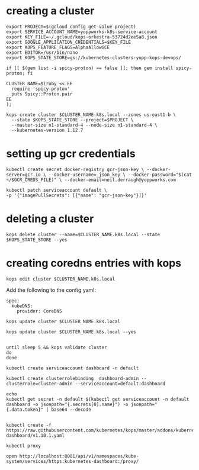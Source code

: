 # creating a cluster

```
export PROJECT=$(gcloud config get-value project)
export SERVICE_ACCOUNT_NAME=yoppworks-k8s-service-account
export KEY_FILE=~/.gcloud/kops-orkestra-53724d2ee5a8.json
export GOOGLE_APPLICATION_CREDENTIALS=$KEY_FILE
export KOPS_FEATURE_FLAGS=AlphaAllowGCE
export EDITOR=/usr/bin/nano
export KOPS_STATE_STORE=gs://kubernetes-clusters-yopp-kops-devops/
```

```
if [[ $(gem list -i spicy-proton) == false ]]; then gem install spicy-proton; fi

CLUSTER_NAME=$(ruby << EE
  require 'spicy-proton'
  puts Spicy::Proton.pair
EE
);

kops create cluster $CLUSTER_NAME.k8s.local --zones us-east1-b \
  --state $KOPS_STATE_STORE --project=$PROJECT \
  --master-size n1-standard-4 --node-size n1-standard-4 \
  --kubernetes-version 1.12.7
```

# setting up gcr credentials

`kubectl create secret docker-registry gcr-json-key \
--docker-server=gcr.io \
--docker-username=_json_key \
--docker-password="$(cat ~/$GCR_CREDS_FILE)" \
--docker-email=neil.derraugh@yoppworks.com`

```
kubectl patch serviceaccount default \
-p '{"imagePullSecrets": [{"name": "gcr-json-key"}]}'
```

# deleting a cluster

`kops delete cluster --name=$CLUSTER_NAME.k8s.local --state $KOPS_STATE_STORE --yes`

# creating coredns entries with kops

`kops edit cluster $CLUSTER_NAME.k8s.local`

Add the following to the config yaml:

```
spec:
  kubeDNS:
    provider: CoreDNS
```

```
kops update cluster $CLUSTER_NAME.k8s.local

kops update cluster $CLUSTER_NAME.k8s.local --yes


until sleep 5 && kops validate cluster
do
done
```

```
kubectl create serviceaccount dashboard -n default

kubectl create clusterrolebinding  dashboard-admin --clusterrole=cluster-admin --serviceaccount=default:dashboard

echo
kubectl get secret -n default $(kubectl get serviceaccount -n default dashboard -o jsonpath="{.secrets[0].name}") -o jsonpath="{.data.token}" | base64 --decode


kubectl create -f https://raw.githubusercontent.com/kubernetes/kops/master/addons/kubernetes-dashboard/v1.10.1.yaml

kubectl proxy

open http://localhost:8001/api/v1/namespaces/kube-system/services/https:kubernetes-dashboard:/proxy/
```
